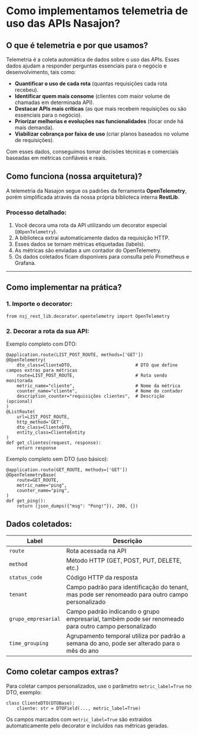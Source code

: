 # Como implementamos telemetria de uso das APIs Nasajon?

## O que é telemetria e por que usamos?

Telemetria é a coleta automática de dados sobre o uso das APIs. Esses dados ajudam a responder perguntas essenciais para o negócio e desenvolvimento, tais como:

- **Quantificar o uso de cada rota** (quantas requisições cada rota recebeu).
- **Identificar quem mais consome** (clientes com maior volume de chamadas em determinada API).
- **Destacar APIs mais críticas** (as que mais recebem requisições ou são essenciais para o negócio).
- **Priorizar melhorias e evoluções nas funcionalidades** (focar onde há mais demanda).
- **Viabilizar cobrança por faixa de uso** (criar planos baseados no volume de requisições).

Com esses dados, conseguimos tomar decisões técnicas e comerciais baseadas em métricas confiáveis e reais.

## Como funciona (nossa arquitetura)?

A telemetria da Nasajon segue os padrões da ferramenta **OpenTelemetry**, porém simplificada através da nossa própria biblioteca interna **RestLib**.

### Processo detalhado:

1. Você decora uma rota da API utilizando um decorator especial (`@OpenTelemetry`).
2. A biblioteca extrai automaticamente dados da requisição HTTP.
3. Esses dados se tornam métricas etiquetadas (labels).
4. As métricas são enviadas a um contador do OpenTelemetry.
5. Os dados coletados ficam disponíveis para consulta pelo Prometheus e Grafana.

---

## Como implementar na prática?

### 1. Importe o decorator:
```
from nsj_rest_lib.decorator.opentelemetry import OpenTelemetry
```
### 2. Decorar a rota da sua API:
Exemplo completo com DTO:
```
@application.route(LIST_POST_ROUTE, methods=['GET'])
@OpenTelemetry(
    dto_class=ClienteDTO,                        # DTO que define campos extras para métricas
    route=LIST_POST_ROUTE,                       # Rota sendo monitorada
    metric_name="cliente",                       # Nome da métrica
    counter_name="cliente",                      # Nome do contador
    description_counter="requisições clientes",  # Descrição (opcional)
)
@ListRoute(
    url=LIST_POST_ROUTE,
    http_method='GET',
    dto_class=ClienteDTO,
    entity_class=ClienteEntity
)
def get_clientes(request, response):
    return response
```

Exemplo completo sem DTO (uso básico):
```
@application.route(GET_ROUTE, methods=['GET'])
@OpenTelemetryBase(
    route=GET_ROUTE,
    metric_name="ping",
    counter_name="ping",
)
def get_ping():
    return (json_dumps({"msg": "Pong!"}), 200, {})
```

## Dados coletados:

| Label               | Descrição                                       |
|---------------------|-------------------------------------------------|
| `route`             | Rota acessada na API                            |
| `method`            | Método HTTP (GET, POST, PUT, DELETE, etc.)      |
| `status_code`       | Código HTTP da resposta                         |
| `tenant`            | Campo padrão para identificação do tenant, mas pode ser renomeado para outro campo personalizado                   |
| `grupo_empresarial` | Campo padrão indicando o grupo empresarial, também pode ser renomeado para outro campo personalizado     |
| `time_grouping`     | Agrupamento temporal utiliza por padrão a semana do ano, pode ser alterado para o mês do ano              |

## Como coletar campos extras?

Para coletar campos personalizados, use o parâmetro `metric_label=True` no DTO, exemplo:
```
class ClienteDTO(DTOBase):
    cliente: str = DTOField(..., metric_label=True)
```
Os campos marcados com `metric_label=True` são extraídos automaticamente pelo decorator e incluídos nas métricas geradas.